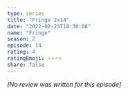 ```yaml
---
type: series
title: "Fringe 2x14"
date: "2022-02-23T18:30:08"
name: "Fringe"
season: 2
episode: 14
rating: 4
ratingEmoji: ⭐️⭐️⭐️⭐️
share: false
---
```


*[No review was written for this episode]*
